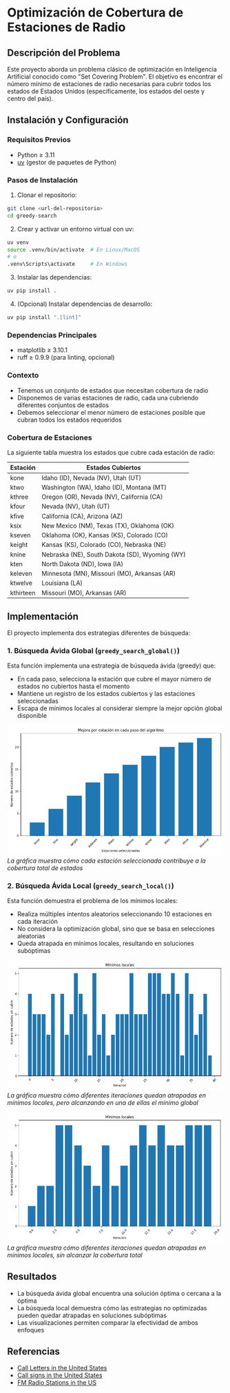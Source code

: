 # Optimización de Cobertura de Estaciones de Radio

## Descripción del Problema
Este proyecto aborda un problema clásico de optimización en Inteligencia Artificial conocido como "Set Covering Problem". El objetivo es encontrar el número mínimo de estaciones de radio necesarias para cubrir todos los estados de Estados Unidos (específicamente, los estados del oeste y centro del país).

## Instalación y Configuración

### Requisitos Previos
- Python ≥ 3.11
- [uv](https://github.com/astral-sh/uv) (gestor de paquetes de Python)

### Pasos de Instalación

1. Clonar el repositorio:
```bash
git clone <url-del-repositorio>
cd greedy-search
```

2. Crear y activar un entorno virtual con uv:
```bash
uv venv
source .venv/bin/activate  # En Linux/MacOS
# o
.venv\Scripts\activate     # En Windows
```

3. Instalar las dependencias:
```bash
uv pip install .
```

4. (Opcional) Instalar dependencias de desarrollo:
```bash
uv pip install ".[lint]"
```

### Dependencias Principales
- matplotlib ≥ 3.10.1
- ruff ≥ 0.9.9 (para linting, opcional)

### Contexto
- Tenemos un conjunto de estados que necesitan cobertura de radio
- Disponemos de varias estaciones de radio, cada una cubriendo diferentes conjuntos de estados
- Debemos seleccionar el menor número de estaciones posible que cubran todos los estados requeridos

### Cobertura de Estaciones
La siguiente tabla muestra los estados que cubre cada estación de radio:

| Estación   | Estados Cubiertos |
|------------|------------------|
| kone       | Idaho (ID), Nevada (NV), Utah (UT) |
| ktwo       | Washington (WA), Idaho (ID), Montana (MT) |
| kthree     | Oregon (OR), Nevada (NV), California (CA) |
| kfour      | Nevada (NV), Utah (UT) |
| kfive      | California (CA), Arizona (AZ) |
| ksix       | New Mexico (NM), Texas (TX), Oklahoma (OK) |
| kseven     | Oklahoma (OK), Kansas (KS), Colorado (CO) |
| keight     | Kansas (KS), Colorado (CO), Nebraska (NE) |
| knine      | Nebraska (NE), South Dakota (SD), Wyoming (WY) |
| kten       | North Dakota (ND), Iowa (IA) |
| keleven    | Minnesota (MN), Missouri (MO), Arkansas (AR) |
| ktwelve    | Louisiana (LA) |
| kthirteen  | Missouri (MO), Arkansas (AR) |

## Implementación

El proyecto implementa dos estrategias diferentes de búsqueda:

### 1. Búsqueda Ávida Global (`greedy_search_global()`)
Esta función implementa una estrategia de búsqueda ávida (greedy) que:
- En cada paso, selecciona la estación que cubre el mayor número de estados no cubiertos hasta el momento
- Mantiene un registro de los estados cubiertos y las estaciones seleccionadas
- Escapa de mínimos locales al considerar siempre la mejor opción global disponible

![Evolución de la búsqueda ávida global](doc/greedy_search_global.png)
*La gráfica muestra cómo cada estación seleccionada contribuye a la cobertura total de estados*

### 2. Búsqueda Ávida Local (`greedy_search_local()`)
Esta función demuestra el problema de los mínimos locales:
- Realiza múltiples intentos aleatorios seleccionando 10 estaciones en cada iteración
- No considera la optimización global, sino que se basa en selecciones aleatorias
- Queda atrapada en mínimos locales, resultando en soluciones subóptimas

![Mínimos locales y global en la búsqueda](doc/f_minimo_global.png)
*La gráfica muestra cómo diferentes iteraciones quedan atrapadas en mínimos locales, pero alcanzando en una de ellas el mínimo global*

![Mínimos locales en la búsqueda](doc/f_minimos_locales.png)
*La gráfica muestra cómo diferentes iteraciones quedan atrapadas en mínimos locales, sin alcanzar la cobertura total*

## Resultados
- La búsqueda ávida global encuentra una solución óptima o cercana a la óptima
- La búsqueda local demuestra cómo las estrategias no optimizadas pueden quedar atrapadas en soluciones subóptimas
- Las visualizaciones permiten comparar la efectividad de ambos enfoques

## Referencias
- [Call Letters in the United States](https://earlyradiohistory.us/kwtrivia.htm)
- [Call signs in the United States](https://en.wikipedia.org/wiki/Call_signs_in_the_United_States)
- [FM Radio Stations in the US](https://en.wikipedia.org/wiki/List_of_FM_radio_stations_in_the_United_States_by_call_sign_(initial_letters_KK%E2%80%93KM))